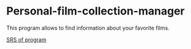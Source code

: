 # Personal-film-collection-manager

This program allows to find information about your favorite films.

[SRS of program](https://github.com/DanutaGagua/Personal-film-collection-manager/blob/master/Requirements/SRS.md) 
